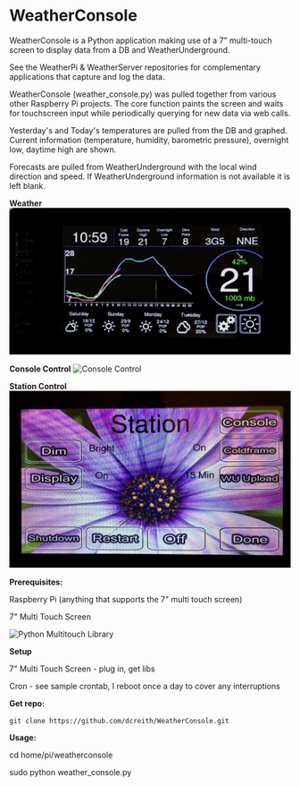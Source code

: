WeatherConsole
==============

WeatherConsole is a Python application making use of a 7" multi-touch screen to
display data from a DB and WeatherUnderground.

See the WeatherPi & WeatherServer repositories for complementary applications
that capture and log the data.

WeatherConsole (weather_console.py) was pulled together from various other Raspberry
Pi projects. The core function paints the screen and waits for touchscreen input while periodically querying for new data via web calls.

Yesterday's and Today's temperatures are pulled from the DB and graphed. Current
information (temperature, humidity, barometric pressure), overnight low, daytime
high are shown.

Forecasts are pulled from WeatherUnderground with the local wind direction and
speed. If WeatherUnderground information is not available it is left blank.


**Weather**
![Weather](images/WeatherConsole.jpg?raw=true "Weather")

**Console Control**
![Console Control](images/WeatherConsole_2.JPG?raw=true "Console")

**Station Control**
![StationControl](images/WeatherConsole_3.jpg?raw=true "Station")

**Prerequisites:**

Raspberry Pi (anything that supports the 7" multi touch screen)

7" Multi Touch Screen

![Python Multitouch Library](https://github.com/pimoroni/python-multitouch)

**Setup**

7" Multi Touch Screen - plug in, get libs

Cron - see sample crontab, I reboot once a day to cover any interruptions

**Get repo:**

    git clone https://github.com/dcreith/WeatherConsole.git

**Usage:**

cd home/pi/weatherconsole

sudo python weather_console.py
